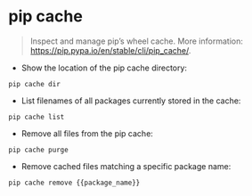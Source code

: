 # pip cache

> Inspect and manage pip’s wheel cache.
> More information: <https://pip.pypa.io/en/stable/cli/pip_cache/>.

- Show the location of the pip cache directory:

`pip cache dir`

- List filenames of all packages currently stored in the cache:

`pip cache list`

- Remove all files from the pip cache:

`pip cache purge`

- Remove cached files matching a specific package name:

`pip cache remove {{package_name}}`
